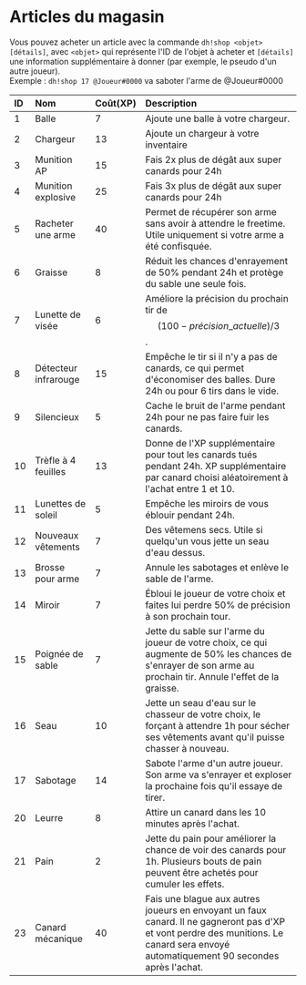 # Articles du magasin

Vous pouvez acheter un article avec la commande `dh!shop <objet> [détails]`, avec `<objet>` qui représente l'ID de l'objet à acheter et `[détails]` une information supplémentaire à donner \(par exemple, le pseudo d'un autre joueur\).  
Exemple : `dh!shop 17 @Joueur#0000` va saboter l'arme de @Joueur\#0000

| ID | Nom | Coût\(XP\) | Description |
| :--- | :--- | :--- | :--- |
| 1 | Balle | 7 | Ajoute une balle à votre chargeur. |
| 2 | Chargeur | 13 | Ajoute un chargeur à votre inventaire |
| 3 | Munition AP | 15 | Fais 2x plus de dégât aux super canards pour 24h |
| 4 | Munition explosive | 25 | Fais 3x plus de dégât aux super canards pour 24h |
| 5 | Racheter une arme | 40 | Permet de récupérer son arme sans avoir à attendre le freetime. Utile uniquement si votre arme a été confisquée. |
| 6 | Graisse | 8 | Réduit les chances d'enrayement de 50% pendant 24h et protège du sable une seule fois. |
| 7 | Lunette de visée | 6 | Améliore la précision du prochain tir de $$(100- précision\_actuelle)/3$$. |
| 8 | Détecteur infrarouge | 15 | Empêche le tir si il n'y a pas de canards, ce qui permet d'économiser des balles. Dure 24h ou pour 6 tirs dans le vide. |
| 9 | Silencieux | 5 | Cache le bruit de l'arme pendant 24h pour ne pas faire fuir les canards. |
| 10 | Trèfle à 4 feuilles | 13 | Donne de l'XP supplémentaire pour tout les canards tués pendant 24h. XP supplémentaire par canard choisi aléatoirement à l'achat entre 1 et 10. |
| 11 | Lunettes de soleil | 5 | Empêche les miroirs de vous éblouir pendant 24h. |
| 12 | Nouveaux vêtements | 7 | Des vêtemens secs. Utile si quelqu'un vous jette un seau d'eau dessus. |
| 13 | Brosse pour arme | 7 | Annule les sabotages et enlève le sable de l'arme. |
| 14 | Miroir | 7 | Ébloui le joueur de votre choix et faites lui perdre 50% de précision à son prochain tour. |
| 15 | Poignée de sable | 7 | Jette du sable sur l'arme du joueur de votre choix, ce qui augmente de 50% les chances de s'enrayer de son arme au prochain tir. Annule l'effet de la graisse. |
| 16 | Seau | 10 | Jette un seau d'eau sur le chasseur de votre choix, le forçant à attendre 1h pour sécher ses vêtements avant qu'il puisse chasser à nouveau. |
| 17 | Sabotage | 14 | Sabote l'arme d'un autre joueur. Son arme va s'enrayer et exploser la prochaine fois qu'il essaye de tirer. |
| 20 | Leurre | 8 | Attire un canard dans les 10 minutes après l'achat. |
| 21 | Pain | 2 | Jette du pain pour améliorer la chance de voir des canards pour 1h. Plusieurs bouts de pain peuvent être achetés pour cumuler les effets. |
| 23 | Canard mécanique | 40 | Fais une blague aux autres joueurs en envoyant un faux canard. Il ne gagneront pas d'XP et vont perdre des munitions. Le canard sera envoyé automatiquement 90 secondes après l'achat. |

